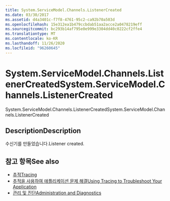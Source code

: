 ```yaml
---
title: System.ServiceModel.Channels.ListenerCreated
ms.date: 03/30/2017
ms.assetid: d4a3401c-f7f8-4761-95c2-ca92b70a503d
ms.openlocfilehash: 15e312ea1b479ccbdab51aa2acce2a0478219eff
ms.sourcegitcommit: bc293b14af795e0e999e3304dd40c0222cf2ffe4
ms.translationtype: MT
ms.contentlocale: ko-KR
ms.lasthandoff: 11/26/2020
ms.locfileid: "96260645"
---
```

# <a name="systemservicemodelchannelslistenercreated"></a><span data-ttu-id="f87ec-102">System.ServiceModel.Channels.ListenerCreated</span><span class="sxs-lookup"><span data-stu-id="f87ec-102">System.ServiceModel.Channels.ListenerCreated</span></span>

<span data-ttu-id="f87ec-103">System.ServiceModel.Channels.ListenerCreated</span><span class="sxs-lookup"><span data-stu-id="f87ec-103">System.ServiceModel.Channels.ListenerCreated</span></span>  
  
## <a name="description"></a><span data-ttu-id="f87ec-104">Description</span><span class="sxs-lookup"><span data-stu-id="f87ec-104">Description</span></span>  

 <span data-ttu-id="f87ec-105">수신기를 만들었습니다.</span><span class="sxs-lookup"><span data-stu-id="f87ec-105">Listener created.</span></span>  
  
## <a name="see-also"></a><span data-ttu-id="f87ec-106">참고 항목</span><span class="sxs-lookup"><span data-stu-id="f87ec-106">See also</span></span>

- [<span data-ttu-id="f87ec-107">추적</span><span class="sxs-lookup"><span data-stu-id="f87ec-107">Tracing</span></span>](index.md)
- [<span data-ttu-id="f87ec-108">추적을 사용하여 애플리케이션 문제 해결</span><span class="sxs-lookup"><span data-stu-id="f87ec-108">Using Tracing to Troubleshoot Your Application</span></span>](using-tracing-to-troubleshoot-your-application.md)
- [<span data-ttu-id="f87ec-109">관리 및 진단</span><span class="sxs-lookup"><span data-stu-id="f87ec-109">Administration and Diagnostics</span></span>](../index.md)
